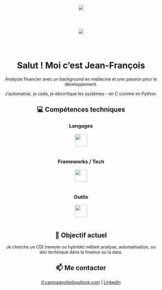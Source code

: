 <div align="center">

  <a href="https://github.com/anuraghazra/github-readme-stats" alt="vessfils's GitHub stats">
    <img src="https://github-readme-stats.vercel.app/api?username=vessfils&count_private=true&show_icons=true&theme=gotham&custom_title=Mes%20statistiques%20GitHub" />
  </a>

  <br><br>

  <a href="https://github.com/anuraghazra/github-readme-stats" alt="vessfils's top languages">
    <img src="https://github-readme-stats.vercel.app/api/top-langs/?username=vessfils&layout=compact&langs_count=6&theme=gotham" />
  </a>

  <br><br>

  <h1>Salut ! Moi c’est Jean-François</h1>
  <p>Analyste financier avec un background en médecine et une passion pour le développement.</p>
  <p>J’automatise, je code, je décortique les systèmes – en C comme en Python.</p>

  <h2>💻 Compétences techniques</h2>

  <div>
    <h3>Langages</h3>
    <img src="https://skillicons.dev/icons?i=python,c,cpp,ts,sql,bash" height="40" />
  </div>

  <br>

  <div>
    <h3>Frameworks / Tech</h3>
    <img src="https://skillicons.dev/icons?i=react,nestjs,docker,vite" height="40" />
  </div>

  <br>

  <div>
    <h3>Outils</h3>
    <img src="https://skillicons.dev/icons?i=git,github,vscode,linux" height="40" />
  </div>

  <br>

  <h2>🎯 Objectif actuel</h2>
  <p>Je cherche un CDI (remote ou hybride) mêlant analyse, automatisation, ou dev technique dans la finance ou la data.</p>

  <h2>📫 Me contacter</h2>
  <p><a href="mailto:jf.campagnolle@outlook.com">jf.campagnolle@outlook.com</a> | <a href="https://www.linkedin.com/in/jean-fran%C3%A7ois-campagnolle-97b94471/">LinkedIn</a></p>

</div>

